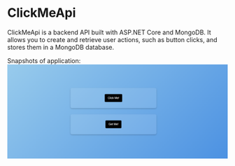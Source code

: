 # ClickMeApi

ClickMeApi is a backend API built with ASP.NET Core and MongoDB. It allows you to create and retrieve user actions, such as button clicks, and stores them in a MongoDB database.

Snapshots of application:
![alt text](images/image1.png)
